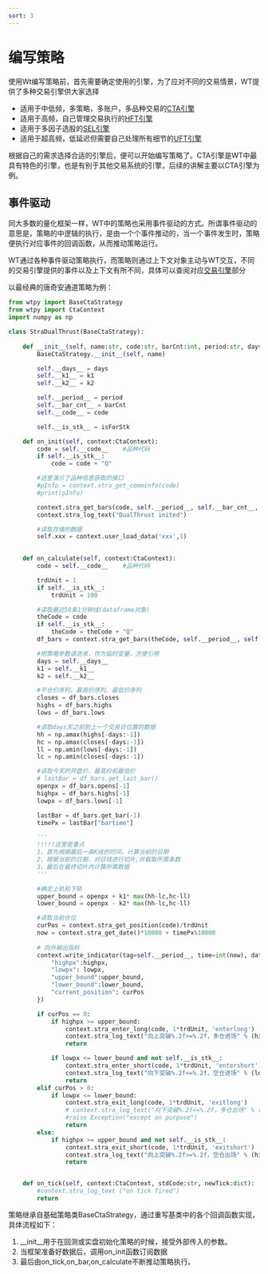 ```yaml
---
sort: 3
---
```


# 编写策略

使用Wt编写策略前，首先需要确定使用的引擎，为了应对不同的交易情景，WT提供了多种交易引擎供大家选择

- 适用于中低频，多策略，多账户，多品种交易的[CTA引擎](../开发手册/WTPY/1.交易引擎/1.CTA引擎/README.md)
- 适用于高频，自己管理交易执行的[HFT引擎](../开发手册/WTPY/1.交易引擎/2.HFT引擎/README.md)
- 适用于多因子选股的[SEL引擎](../开发手册/WTPY/1.交易引擎/3.SEL引擎/README.md)
- 适用于超高频，低延迟但需要自己处理所有细节的[UFT引擎](../开发手册/WTPY/1.交易引擎/4.UFT引擎/README.md)

根据自己的需求选择合适的引擎后，便可以开始编写策略了。CTA引擎是WT中最具有特色的引擎，也是有别于其他交易系统的引擎，后续的讲解主要以CTA引擎为例。

## 事件驱动

同大多数的量化框架一样，WT中的策略也采用事件驱动的方式。所谓事件驱动的意思是，策略的中逻辑的执行，是由一个个事件推动的，当一个事件发生时，策略便执行对应事件的回调函数，从而推动策略运行。

WT通过各种事件驱动策略执行，而策略则通过上下文对象主动与WT交互，不同的交易引擎提供的事件以及上下文有所不同，具体可以查阅对应[交易引擎](../开发手册/WTPY/1.交易引擎/README.md)部分

以最经典的唐奇安通道策略为例：

```python
from wtpy import BaseCtaStrategy
from wtpy import CtaContext
import numpy as np

class StraDualThrust(BaseCtaStrategy):
    
    def __init__(self, name:str, code:str, barCnt:int, period:str, days:int, k1:float, k2:float, isForStk:bool = False):
        BaseCtaStrategy.__init__(self, name)

        self.__days__ = days
        self.__k1__ = k1
        self.__k2__ = k2

        self.__period__ = period
        self.__bar_cnt__ = barCnt
        self.__code__ = code

        self.__is_stk__ = isForStk

    def on_init(self, context:CtaContext):
        code = self.__code__    #品种代码
        if self.__is_stk__:
            code = code + "Q"

        #这里演示了品种信息获取的接口
        #pInfo = context.stra_get_comminfo(code)
        #print(pInfo)

        context.stra_get_bars(code, self.__period__, self.__bar_cnt__, isMain = True)
        context.stra_log_text("DualThrust inited")

        #读取存储的数据
        self.xxx = context.user_load_data('xxx',1)

    
    def on_calculate(self, context:CtaContext):
        code = self.__code__    #品种代码

        trdUnit = 1
        if self.__is_stk__:
            trdUnit = 100

        #读取最近50条1分钟线(dataframe对象)
        theCode = code
        if self.__is_stk__:
            theCode = theCode + "Q"
        df_bars = context.stra_get_bars(theCode, self.__period__, self.__bar_cnt__, isMain = True)

        #把策略参数读进来，作为临时变量，方便引用
        days = self.__days__
        k1 = self.__k1__
        k2 = self.__k2__

        #平仓价序列、最高价序列、最低价序列
        closes = df_bars.closes
        highs = df_bars.highs
        lows = df_bars.lows

        #读取days天之前到上一个交易日位置的数据
        hh = np.amax(highs[-days:-1])
        hc = np.amax(closes[-days:-1])
        ll = np.amin(lows[-days:-1])
        lc = np.amin(closes[-days:-1])

        #读取今天的开盘价、最高价和最低价
        # lastBar = df_bars.get_last_bar()
        openpx = df_bars.opens[-1]
        highpx = df_bars.highs[-1]
        lowpx = df_bars.lows[-1]

        lastBar = df_bars.get_bar(-1)
        timePx = lastBar["bartime"]

        '''
        !!!!!这里是重点
        1、首先根据最后一条K线的时间，计算当前的日期
        2、根据当前的日期，对日线进行切片,并截取所需条数
        3、最后在最终切片内计算所需数据
        '''

        #确定上轨和下轨
        upper_bound = openpx + k1* max(hh-lc,hc-ll)
        lower_bound = openpx - k2* max(hh-lc,hc-ll)

        #读取当前仓位
        curPos = context.stra_get_position(code)/trdUnit
        now = context.stra_get_date()*10000 + timePx%10000
        
        # 向外输出指标
        context.write_indicator(tag=self.__period__, time=int(now), data={
            "highpx":highpx,
            "lowpx": lowpx,
            "upper_bound":upper_bound,
            "lower_bound":lower_bound,
            "current_position": curPos
        })

        if curPos == 0:
            if highpx >= upper_bound:
                context.stra_enter_long(code, 1*trdUnit, 'enterlong')
                context.stra_log_text("向上突破%.2f>=%.2f，多仓进场" % (highpx, upper_bound))
                return

            if lowpx <= lower_bound and not self.__is_stk__:
                context.stra_enter_short(code, 1*trdUnit, 'entershort')
                context.stra_log_text("向下突破%.2f<=%.2f，空仓进场" % (lowpx, lower_bound))
                return
        elif curPos > 0:
            if lowpx <= lower_bound:
                context.stra_exit_long(code, 1*trdUnit, 'exitlong')
                # context.stra_log_text("向下突破%.2f<=%.2f，多仓出场" % (lowpx, lower_bound))
                #raise Exception("except on purpose")
                return
        else:
            if highpx >= upper_bound and not self.__is_stk__:
                context.stra_exit_short(code, 1*trdUnit, 'exitshort')
                context.stra_log_text("向上突破%.2f>=%.2f，空仓出场" % (highpx, upper_bound))
                return


    def on_tick(self, context:CtaContext, stdCode:str, newTick:dict):
        #context.stra_log_text ("on tick fired")
        return
```

策略继承自基础策略类BaseCtaStrategy，通过重写基类中的各个回调函数实现，具体流程如下：
1. __init__用于在回测或实盘初始化策略的时候，接受外部传入的参数。
2. 当框架准备好数据后，调用on_init函数订阅数据
3. 最后由on_tick,on_bar,on_calculate不断推动策略执行。
